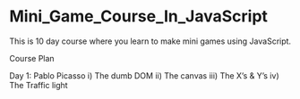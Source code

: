 # Mini_Game_Course_In_JavaScript
This is 10 day course where you learn to make mini games using JavaScript.

Course Plan


Day 1: Pablo Picasso
  i)   The dumb DOM 
  ii)  The canvas 
  iii) The X’s & Y’s 
  iv)  The Traffic light

